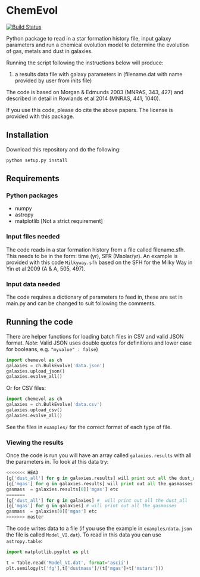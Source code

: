# ChemEvol
[![Build Status](https://travis-ci.org/zemogle/chemevol.svg?branch=master)](https://travis-ci.org/zemogle/chemevol)

Python package to read in a star formation history file, input galaxy parameters and run a chemical evolution model to determine the evolution of gas, metals and dust in galaxies.

Running the script following the instructions below will produce:

1. a results data file with galaxy parameters in (filename.dat with name provided
  by user from inits file)

The code is based on Morgan & Edmunds 2003 (MNRAS, 343, 427)
and described in detail in Rowlands et al 2014 (MNRAS, 441, 1040).

If you use this code, please do cite the above papers.  The license is provided with this package.

## Installation

Download this repository and do the following:
```
python setup.py install
```

## Requirements

### Python packages
- numpy
- astropy
- matplotlib [Not a strict requirement]

### Input files needed
The code reads in a star formation history from a file called filename.sfh.  This needs to be in the form: time (yr), SFR (Msolar/yr).    An example is provided with this code `Milkyway.sfh` based on the SFH for the Milky Way in Yin et al 2009 (A & A, 505, 497).

### Input data needed
The code requires a dictionary of parameters to feed in, these are set in main.py and can be changed to suit following the comments.

## Running the code
There are helper functions for loading batch files in CSV and valid JSON format.
*Note*: Valid JSON uses double quotes for definitions and lower case for booleans, e.g. `"myvalue" : false`)

```python
import chemevol as ch
galaxies = ch.BulkEvolve('data.json')
galaxies.upload_json()
galaxies.evolve_all()
```
Or for CSV files:
```python
import chemevol as ch
galaxies = ch.BulkEvolve('data.csv')
galaxies.upload_csv()
galaxies.evolve_all()
```

See the files in `examples/` for the correct format of each type of file.

### Viewing the results
Once the code is run you will have an array called `galaxies.results` with all the parameters in.  To look at this data try:
```python
<<<<<<< HEAD
[g['dust_all'] for g in galaxies.results] will print out all the dust_all
[g['mgas'] for g in galaxies.results] will print out all the gasmasses
gasmass  = galaxies.results[0]['mgas'] etc
=======
[g['dust_all'] for g in galaxies] #  will print out all the dust_all
[g['mgas'] for g in galaxies] # will print out all the gasmasses
gasmass  = galaxies[0]['mgas'] etc
>>>>>>> master
```

The code writes data to a file (if you use the example in `examples/data.json` the file is called `Model_VI.dat`).  To read in this data you can use `astropy.table`:
```python
import matplotlib.pyplot as plt

t = Table.read('Model_VI.dat', format='ascii')
plt.semilogy(t['fg'],t['dustmass']/(t['mgas']+t['mstars']))
```
